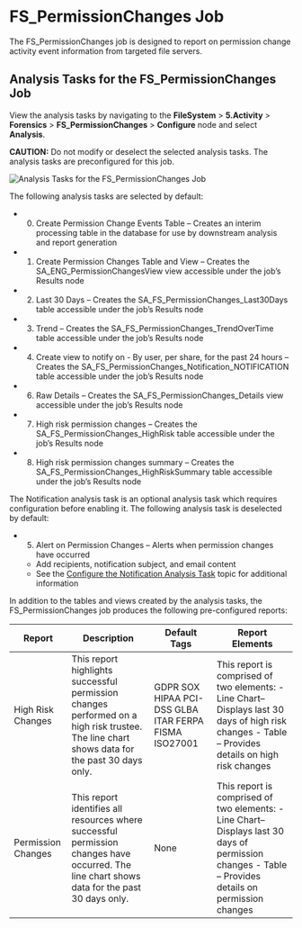# FS_PermissionChanges Job

The FS_PermissionChanges job is designed to report on permission change activity event information
from targeted file servers.

## Analysis Tasks for the FS_PermissionChanges Job

View the analysis tasks by navigating to the **FileSystem** > **5.Activity** > **Forensics** >
**FS_PermissionChanges** > **Configure** node and select **Analysis**.

**CAUTION:** Do not modify or deselect the selected analysis tasks. The analysis tasks are
preconfigured for this job.

![Analysis Tasks for the FS_PermissionChanges Job](/img/product_docs/accessanalyzer/12.0/solutions/box/activity/forensics/permissionchangesanalysis.webp)

The following analysis tasks are selected by default:

-   0. Create Permission Change Events Table – Creates an interim processing table in the database
       for use by downstream analysis and report generation
-   1. Create Permission Changes Table and View – Creates the SA_ENG_PermissionChangesView view
       accessible under the job’s Results node
-   2. Last 30 Days – Creates the SA_FS_PermissionChanges_Last30Days table accessible under the
       job’s Results node
-   3. Trend – Creates the SA_FS_PermissionChanges_TrendOverTime table accessible under the job’s
       Results node
-   4. Create view to notify on - By user, per share, for the past 24 hours – Creates the
       SA_FS_PermissionChanges_Notification_NOTIFICATION table accessible under the job’s Results
       node
-   6. Raw Details – Creates the SA_FS_PermissionChanges_Details view accessible under the job’s
       Results node
-   7. High risk permission changes – Creates the SA_FS_PermissionChanges_HighRisk table accessible
       under the job’s Results node
-   8. High risk permission changes summary – Creates the SA_FS_PermissionChanges_HighRiskSummary
       table accessible under the job’s Results node

The Notification analysis task is an optional analysis task which requires configuration before
enabling it. The following analysis task is deselected by default:

-   5. Alert on Permission Changes – Alerts when permission changes have occurred

    - Add recipients, notification subject, and email content
    - See the
      [Configure the Notification Analysis Task](fs_deletions.md#configure-the-notification-analysis-task)
      topic for additional information

In addition to the tables and views created by the analysis tasks, the FS_PermissionChanges job
produces the following pre-configured reports:

| Report             | Description                                                                                                                                  | Default Tags                                          | Report Elements                                                                                                                                      |
| ------------------ | -------------------------------------------------------------------------------------------------------------------------------------------- | ----------------------------------------------------- | ---------------------------------------------------------------------------------------------------------------------------------------------------- |
| High Risk Changes  | This report highlights successful permission changes performed on a high risk trustee. The line chart shows data for the past 30 days only.  | GDPR SOX HIPAA PCI-DSS GLBA ITAR FERPA FISMA ISO27001 | This report is comprised of two elements: - Line Chart– Displays last 30 days of high risk changes - Table – Provides details on high risk changes   |
| Permission Changes | This report identifies all resources where successful permission changes have occurred. The line chart shows data for the past 30 days only. | None                                                  | This report is comprised of two elements: - Line Chart– Displays last 30 days of permission changes - Table – Provides details on permission changes |
